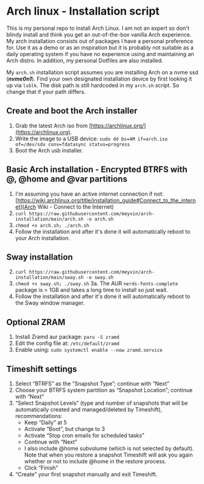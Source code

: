 # Arch linux - Installation script
This is my personal repo to install Arch Linux. I am not an expert so don't blindy install and think you get an out-of-the-box vanilla Arch experience. My arch installation consists out of packages I have a personal preference for. Use it as a demo or as an inspiration but it is probably not suitable as a daily operating system if you have no experience using and maintaining an Arch distro. In addition, my personal Dotfiles are also installed.
 
My `arch.sh` installation script assumes you are installing Arch on a nvme ssd (***nvme0n1***). Find your own designated installation device by first looking it up via `lsblk`. The disk path is still hardcoded in my `arch.sh` script. So change that if your path differs.

## Create and boot the Arch installer
1. Grab the latest Arch iso from [https://archlinux.org/](https://archlinux.org).
2. Write the image to a USB device: `sudo dd bs=4M if=arch.iso of=/dev/sdx conv=fdatasync status=progress`
3. Boot the Arch usb installer.

## Basic Arch installation - Encrypted BTRFS with @, @home and @var partitions
1. I'm assuming you have an active internet connection if not: [https://wiki.archlinux.org/title/installation_guide#Connect_to_the_internet](Arch Wiki - Connect to the Internet)
2. `curl https://raw.githubusercontent.com/meyvin/arch-installation/main/arch.sh -o arch.sh`
3. `chmod +x arch.sh; ./arch.sh`
4. Follow the installation and after it's done it will automatically reboot to
   your Arch installation.

## Sway installation
2. `curl https://raw.githubusercontent.com/meyvin/arch-installation/main/sway.sh -o sway.sh`
3. `chmod +x sway.sh; ./sway.sh`
3a. The AUR `nerds-fonts-complete` package is > 1GB and takes a long time to
install so just wait. 
4. Follow the installation and after it's done it will automatically reboot to
   the Sway window manager.

## Optional ZRAM
1. Install Zramd aur package: `paru -S zramd`
2. Edit the config file at: `/etc/default/zramd`
3. Enable using: `sudo systemctl enable --now zramd.service`

## Timeshift settings
1. Select “BTRFS” as the “Snapshot Type”; continue with “Next”
2. Choose your BTRFS system partition as “Snapshot Location”; continue with “Next”
3. “Select Snapshot Levels” (type and number of snapshots that will be automatically created and managed/deleted by Timeshift), recommendations:
    - Keep “Daily” at 5
    - Activate “Boot”, but change to 3
    - Activate “Stop cron emails for scheduled tasks”
    - Continue with “Next”
    - I also include @home subvolume (which is not selected by default). Note that when you restore a snapshot Timeshift will ask you again whether or not to include @home in the restore process.
    - Click “Finish”
4. “Create” your first snapshot manually and exit Timeshift.
